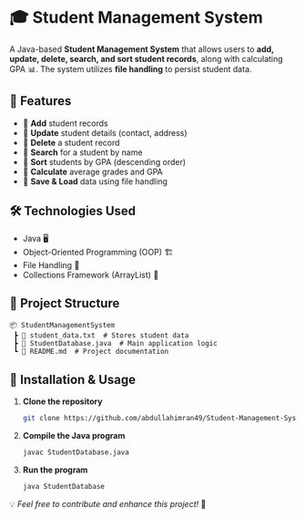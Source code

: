 # 🎓 Student Management System

A Java-based **Student Management System** that allows users to **add, update, delete, search, and sort student records**, along with calculating GPA 📊. The system utilizes **file handling** to persist student data.

## 🚀 Features
- 📌 **Add** student records
- 📌 **Update** student details (contact, address)
- 📌 **Delete** a student record
- 📌 **Search** for a student by name
- 📌 **Sort** students by GPA (descending order)
- 📌 **Calculate** average grades and GPA
- 📌 **Save & Load** data using file handling

## 🛠️ Technologies Used
- Java 🖥️
- Object-Oriented Programming (OOP) 🏗️
- File Handling 📁
- Collections Framework (ArrayList) 📜

## 📂 Project Structure
```
📦 StudentManagementSystem
 ┣ 📜 student_data.txt  # Stores student data
 ┣ 📜 StudentDatabase.java  # Main application logic
 ┗ 📜 README.md  # Project documentation
```

## 🔧 Installation & Usage
1. **Clone the repository**
   ```sh
   git clone https://github.com/abdullahimran49/Student-Management-System.git
   ```
2. **Compile the Java program**
   ```sh
   javac StudentDatabase.java
   ```
3. **Run the program**
   ```sh
   java StudentDatabase
   ```

💡 *Feel free to contribute and enhance this project!* 🚀
